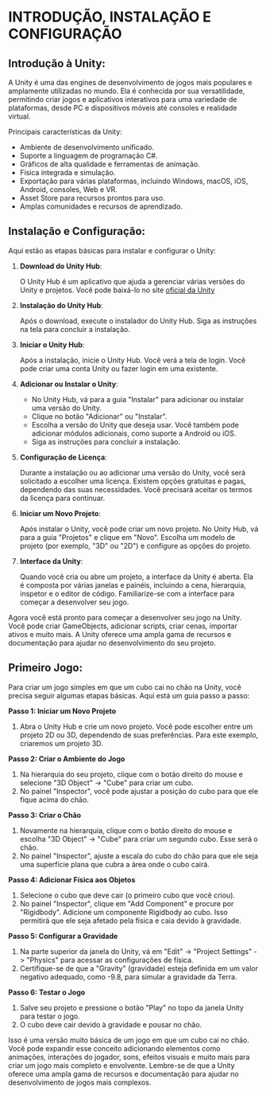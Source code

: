 # INTRODUÇÃO, INSTALAÇÃO E CONFIGURAÇÃO
## Introdução à Unity:
A Unity é uma das engines de desenvolvimento de jogos mais populares e amplamente utilizadas no mundo. Ela é conhecida por sua versatilidade, permitindo criar jogos e aplicativos interativos para uma variedade de plataformas, desde PC e dispositivos móveis até consoles e realidade virtual.

Principais características da Unity:
- Ambiente de desenvolvimento unificado.
- Suporte a linguagem de programação C#.
- Gráficos de alta qualidade e ferramentas de animação.
- Física integrada e simulação.
- Exportação para várias plataformas, incluindo Windows, macOS, iOS, Android, consoles, Web e VR.
- Asset Store para recursos prontos para uso.
- Amplas comunidades e recursos de aprendizado.

## Instalação e Configuração:
Aqui estão as etapas básicas para instalar e configurar o Unity:

1. **Download do Unity Hub**:

   O Unity Hub é um aplicativo que ajuda a gerenciar várias versões do Unity e projetos. Você pode baixá-lo no site [oficial da Unity](https://unity.com/pt/download)

2. **Instalação do Unity Hub**:

   Após o download, execute o instalador do Unity Hub. Siga as instruções na tela para concluir a instalação.

3. **Iniciar o Unity Hub**:

   Após a instalação, inicie o Unity Hub. Você verá a tela de login. Você pode criar uma conta Unity ou fazer login em uma existente.

4. **Adicionar ou Instalar o Unity**:

   - No Unity Hub, vá para a guia "Instalar" para adicionar ou instalar uma versão do Unity.
   - Clique no botão "Adicionar" ou "Instalar".
   - Escolha a versão do Unity que deseja usar. Você também pode adicionar módulos adicionais, como suporte a Android ou iOS.
   - Siga as instruções para concluir a instalação.

5. **Configuração de Licença**:

   Durante a instalação ou ao adicionar uma versão do Unity, você será solicitado a escolher uma licença. Existem opções gratuitas e pagas, dependendo das suas necessidades. Você precisará aceitar os termos da licença para continuar.

6. **Iniciar um Novo Projeto**:

   Após instalar o Unity, você pode criar um novo projeto. No Unity Hub, vá para a guia "Projetos" e clique em "Novo". Escolha um modelo de projeto (por exemplo, "3D" ou "2D") e configure as opções do projeto.

7. **Interface da Unity**:

   Quando você cria ou abre um projeto, a interface da Unity é aberta. Ela é composta por várias janelas e painéis, incluindo a cena, hierarquia, inspetor e o editor de código. Familiarize-se com a interface para começar a desenvolver seu jogo.

Agora você está pronto para começar a desenvolver seu jogo na Unity. Você pode criar GameObjects, adicionar scripts, criar cenas, importar ativos e muito mais. A Unity oferece uma ampla gama de recursos e documentação para ajudar no desenvolvimento do seu projeto.

## Primeiro Jogo:
Para criar um jogo simples em que um cubo cai no chão na Unity, você precisa seguir algumas etapas básicas. Aqui está um guia passo a passo:

**Passo 1: Iniciar um Novo Projeto**

1. Abra o Unity Hub e crie um novo projeto. Você pode escolher entre um projeto 2D ou 3D, dependendo de suas preferências. Para este exemplo, criaremos um projeto 3D.

**Passo 2: Criar o Ambiente do Jogo**

1. Na hierarquia do seu projeto, clique com o botão direito do mouse e selecione "3D Object" -> "Cube" para criar um cubo.
2. No painel "Inspector", você pode ajustar a posição do cubo para que ele fique acima do chão.

**Passo 3: Criar o Chão**

1. Novamente na hierarquia, clique com o botão direito do mouse e escolha "3D Object" -> "Cube" para criar um segundo cubo. Esse será o chão.
2. No painel "Inspector", ajuste a escala do cubo do chão para que ele seja uma superfície plana que cubra a área onde o cubo cairá.

**Passo 4: Adicionar Física aos Objetos**

1. Selecione o cubo que deve cair (o primeiro cubo que você criou).
2. No painel "Inspector", clique em "Add Component" e procure por "Rigidbody". Adicione um componente Rigidbody ao cubo. Isso permitirá que ele seja afetado pela física e caia devido à gravidade.

**Passo 5: Configurar a Gravidade**

1. Na parte superior da janela do Unity, vá em "Edit" -> "Project Settings" -> "Physics" para acessar as configurações de física.
2. Certifique-se de que a "Gravity" (gravidade) esteja definida em um valor negativo adequado, como -9.8, para simular a gravidade da Terra.

**Passo 6: Testar o Jogo**

1. Salve seu projeto e pressione o botão "Play" no topo da janela Unity para testar o jogo.
2. O cubo deve cair devido à gravidade e pousar no chão.

Isso é uma versão muito básica de um jogo em que um cubo cai no chão. Você pode expandir esse conceito adicionando elementos como animações, interações do jogador, sons, efeitos visuais e muito mais para criar um jogo mais completo e envolvente. Lembre-se de que a Unity oferece uma ampla gama de recursos e documentação para ajudar no desenvolvimento de jogos mais complexos.